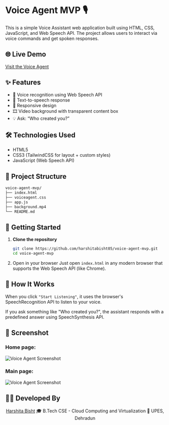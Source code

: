 # Voice Agent MVP 🎙️

This is a simple Voice Assistant web application built using HTML, CSS, JavaScript, and Web Speech API. The project allows users to interact via voice commands and get spoken responses.

## 🌐 Live Demo

[Visit the Voice Agent](https://harshitabisht05.github.io/voice-agent-mvp/)

## ✨ Features

- 🎤 Voice recognition using Web Speech API
- 💬 Text-to-speech response
- 📱 Responsive design
- 🎞️ Video background with transparent content box
- 💡 Ask: “Who created you?”

## 🛠️ Technologies Used

- HTML5
- CSS3 (TailwindCSS for layout + custom styles)
- JavaScript (Web Speech API)

## 📁 Project Structure

```bash
voice-agent-mvp/
├── index.html
├── voiceagent.css
├── app.js
├── background.mp4
└── README.md
```


## 🚀 Getting Started

1. **Clone the repository**
   ```bash
   git clone https://github.com/harshitabisht05/voice-agent-mvp.git
   cd voice-agent-mvp

2. Open in your browser
Just open ```index.html``` in any modern browser that supports the Web Speech API (like Chrome).

## 🧠 How It Works
When you click ```"Start Listening"```, it uses the browser's SpeechRecognition API to listen to your voice.

If you ask something like "Who created you?", the assistant responds with a predefined answer using SpeechSynthesis API.

## 📸 Screenshot
### Home page:
![Voice Agent Screenshot](/Screenshots/1.png)

### Main page:
![Voice Agent Screenshot](/Screenshots/2.png)

## 👩‍💻 Developed By
<div align="center"> <a href="https://harshitabisht05.github.io/portfolio/">
Harshita Bisht</a>
🎓 B.Tech CSE - Cloud Computing and Virtualization
🏫 UPES, Dehradun
</div>
